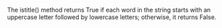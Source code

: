 The istitle() method returns True if each word in the string starts with an uppercase letter followed by lowercase letters; otherwise, it returns False.
